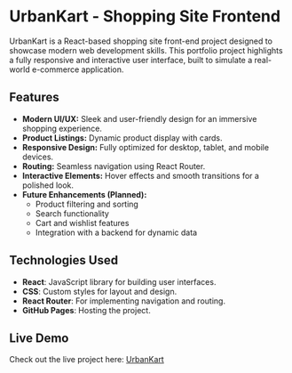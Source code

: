 # UrbanKart - Shopping Site Frontend

UrbanKart is a React-based shopping site front-end project designed to showcase modern web development skills. This portfolio project highlights a fully responsive and interactive user interface, built to simulate a real-world e-commerce application.

## Features

- **Modern UI/UX:** Sleek and user-friendly design for an immersive shopping experience.
- **Product Listings:** Dynamic product display with cards.
- **Responsive Design:** Fully optimized for desktop, tablet, and mobile devices.
- **Routing:** Seamless navigation using React Router.
- **Interactive Elements:** Hover effects and smooth transitions for a polished look.
- **Future Enhancements (Planned):**
  - Product filtering and sorting
  - Search functionality
  - Cart and wishlist features
  - Integration with a backend for dynamic data

## Technologies Used

- **React**: JavaScript library for building user interfaces.
- **CSS**: Custom styles for layout and design.
- **React Router**: For implementing navigation and routing.
- **GitHub Pages**: Hosting the project.

## Live Demo

Check out the live project here: [UrbanKart](https://anmolbudakoti.github.io/urbankart)
